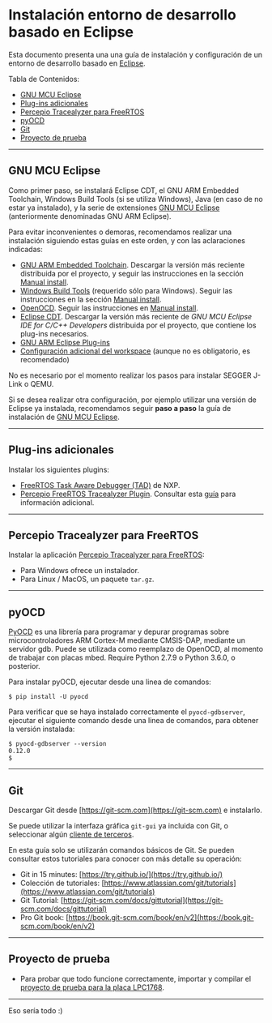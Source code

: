 # Instalación entorno de desarrollo basado en Eclipse
Esta documento presenta una una guía de instalación y configuración de un entorno de desarrollo basado en [Eclipse](http://www.eclipse.org).

Tabla de Contenidos:
- [GNU MCU Eclipse](#gnu-mcu-eclipse)
- [Plug-ins adicionales](#plug-ins-adicionales)
- [Percepio Tracealyzer para FreeRTOS](#percepio-tracealyzer-para-freertos)
- [pyOCD](#pyocd)
- [Git](#git)
- [Proyecto de prueba](#proyecto-de-prueba)

---

## GNU MCU Eclipse
Como primer paso, se instalará Eclipse CDT, el GNU ARM Embedded Toolchain, Windows Build Tools (si se utiliza Windows), Java (en caso de no estar ya instalado), y la serie de extensiones [GNU MCU Eclipse](https://gnu-mcu-eclipse.github.io/) (anteriormente denominadas GNU ARM Eclipse).

Para evitar inconvenientes o demoras, recomendamos realizar una instalación siguiendo estas guías en este orden, y con las aclaraciones indicadas:
* [GNU ARM Embedded Toolchain](https://gnu-mcu-eclipse.github.io/toolchain/arm/install/). Descargar la versión más reciente distribuida por el proyecto, y seguir las instrucciones en la sección [Manual install](https://gnu-mcu-eclipse.github.io/toolchain/arm/install/#manual-install).
* [Windows Build Tools](https://gnu-mcu-eclipse.github.io/windows-build-tools/install/) (requerido sólo para Windows). Seguir las instrucciones en la sección [Manual install](https://gnu-mcu-eclipse.github.io/windows-build-tools/install/#manual-install).
* [OpenOCD](https://gnu-mcu-eclipse.github.io/openocd/install). Seguir las instrucciones en [Manual install](https://gnu-mcu-eclipse.github.io/openocd/install/#manual-install).
* [Eclipse CDT](https://gnu-mcu-eclipse.github.io/plugins/install/). Descargar la versión más reciente de _GNU MCU Eclipse IDE for C/C++ Developers_ distribuida por el proyecto, que contiene los plug-ins necesarios.
* [GNU ARM Eclipse Plug-ins](https://gnu-mcu-eclipse.github.io/plugins/install/)
* [Configuración adicional del workspace](https://gnu-mcu-eclipse.github.io/eclipse/workspace/preferences) (aunque no es obligatorio, es recomendado)

No es necesario por el momento realizar los pasos para instalar SEGGER J-Link o QEMU.

Si se desea realizar otra configuración, por ejemplo utilizar una versión de Eclipse ya instalada, recomendamos seguir **paso a paso** la guía de instalación de [GNU MCU Eclipse](https://gnu-mcu-eclipse.github.io/install/).

---

## Plug-ins adicionales
Instalar los siguientes plugins:
* [FreeRTOS Task Aware Debugger (TAD)](https://mcuoneclipse.com/2016/07/06/freertos-kernel-awareness-for-eclipse-from-nxp/) de NXP.
* [Percepio FreeRTOS Tracealyzer Plugin](https://percepio.com/docs/FreeRTOS/manual/Recorder.html#eclipse). Consultar esta [guía](https://mcuoneclipse.com/2017/03/08/percepio-freertos-tracealyzer-plugin-for-eclipse/) para información adicional.

---

## Percepio Tracealyzer para FreeRTOS
Instalar la aplicación [Percepio Tracealyzer para FreeRTOS](https://percepio.com/tz/freertostrace/):
* Para Windows ofrece un instalador.
* Para Linux / MacOS, un paquete `tar.gz`.

---

## pyOCD

[PyOCD](https://github.com/mbedmicro/pyOCD) es una librería para programar y depurar programas sobre microcontroladores ARM Cortex-M mediante CMSIS-DAP, mediante un servidor gdb. Puede se utilizada como reemplazo de OpenOCD, al momento de trabajar con placas mbed. Require Python 2.7.9 o Python 3.6.0, o posterior.

Para instalar pyOCD, ejecutar desde una linea de comandos:
```
$ pip install -U pyocd
```
Para verificar que se haya instalado correctamente el `pyocd-gdbserver`, ejecutar el siguiente comando desde una linea de comandos, para obtener la versión instalada:
```
$ pyocd-gdbserver --version
0.12.0
$
```

---

## Git
Descargar Git desde [https://git-scm.com](https://git-scm.com) e instalarlo.

Se puede utilizar la interfaza gráfica `git-gui` ya incluida con Git, o seleccionar algún [cliente de terceros](https://git-scm.com/downloads/guis).

En esta guía solo se utilizarán comandos básicos de Git. Se pueden consultar estos tutoriales para conocer con más detalle su operación:
* Git in 15 minutes: [https://try.github.io/](https://try.github.io/)
* Colección de tutoriales: [https://www.atlassian.com/git/tutorials](https://www.atlassian.com/git/tutorials)
* Git Tutorial: [https://git-scm.com/docs/gittutorial](https://git-scm.com/docs/gittutorial)
* Pro Git book: [https://book.git-scm.com/book/en/v2](https://book.git-scm.com/book/en/v2)

---

## Proyecto de prueba
* Para probar que todo funcione correctamente, importar y compilar el [proyecto de prueba para la placa LPC1768](https://github.com/if025-pm-unpsjb/mbed-blinky-makefile).

---

Eso sería todo :)
